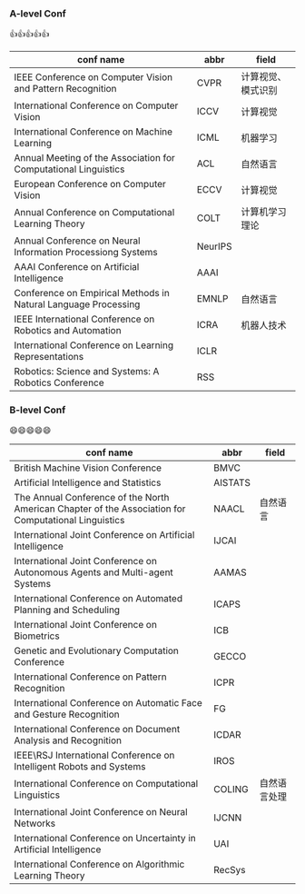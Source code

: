 ### A-level Conf 
👍👍👍👍👍

| conf name | abbr| field |
| --- | -- | -- |
| IEEE Conference on Computer Vision and Pattern Recognition | CVPR | 计算视觉、模式识别 |
| International Conference on Computer Vision | ICCV | 计算视觉 |
| International Conference on Machine Learning | ICML | 机器学习 |
| Annual Meeting of the Association for Computational Linguistics | ACL | 自然语言 |
| European Conference on Computer Vision | ECCV | 计算视觉 |
| Annual Conference on Computational Learning Theory | COLT | 计算机学习理论 |
| Annual Conference on Neural Information Processiong Systems | NeurIPS |  |
| AAAI Conference on Artificial Intelligence | AAAI | |
| Conference on Empirical Methods in Natural Language Processing | EMNLP | 自然语言 |
| IEEE International Conference on Robotics and Automation | ICRA| 机器人技术 |
| International Conference on Learning Representations | ICLR | |
| Robotics: Science and Systems: A Robotics Conference | RSS | |


### B-level Conf
😄😄😄😄😄

| conf name | abbr| field |
| --- | -- | -- |
| British Machine Vision Conference | BMVC |  |
| Artificial Intelligence and Statistics | AISTATS | |
| The Annual Conference of the North American Chapter of the Association for Computational Linguistics | NAACL | 自然语言 |
| International Joint Conference on Artificial Intelligence | IJCAI | |
| International Joint Conference on Autonomous Agents and Multi-agent Systems |AAMAS | | 
| International Conference on Automated Planning and Scheduling | ICAPS | |
| International Joint Conference on Biometrics | ICB | |
| Genetic and Evolutionary Computation Conference | GECCO | |
| International Conference on Pattern Recognition | ICPR | |
| International Conference on Automatic Face and Gesture Recognition | FG | |
| International Conference on Document Analysis and Recognition | ICDAR | |
| IEEE\RSJ International Conference on Intelligent Robots and Systems | IROS | |
| International Conference on Computational Linguistics | COLING | 自然语言处理 |
| International Joint Conference on Neural Networks | IJCNN | |
| International Conference on Uncertainty in Artificial Intelligence | UAI ||
| International Conference on Algorithmic Learning Theory | RecSys ||

